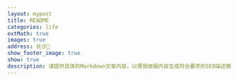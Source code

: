 ```yaml
---
layout: mypost
title: README
categories: life
extMath: true
images: true
address: 长沙🌷
show_footer_image: true
show: true
description: 请提供具体的Markdown文章内容，以便我根据内容生成符合要求的SEO描述摘要。
---
```


